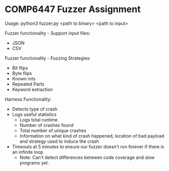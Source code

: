 # COMP6447 Fuzzer Assignment

Usage: python3 fuzzer.py \<path to binary\> \<path to input\>



Fuzzer functionality - Support input files:

- JSON
- CSV



Fuzzer functionality - Fuzzing Strategies:

- Bit flips
- Byte flips
- Known ints
- Repeated Parts
- Keyword extraction



Harness Functionality:

- Detects type of crash
- Logs useful statistics
  - Logs total runtime
  - Number of crashes found
  - Total number of unique crashes 
  - Information on what kind of crash happened, location of bad payload and strategy used to induce the crash
- Timeouts at 5 minutes to ensure our fuzzer doesn't run forever if there is an infinite loop
  - Note: Can't detect differences between code coverage and slow programs yet.